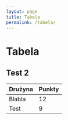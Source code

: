 ```yaml
---
layout: page
title: Tabela
permalink: /tabela/
---
```


# Tabela

## Test 2

Drużyna | Punkty
--------|-------
Blabla  | 12
Test    | 9


